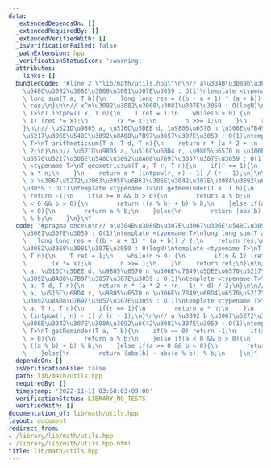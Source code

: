 ```yaml
---
data:
  _extendedDependsOn: []
  _extendedRequiredBy: []
  _extendedVerifiedWith: []
  _isVerificationFailed: false
  _pathExtension: hpp
  _verificationStatusIcon: ':warning:'
  attributes:
    links: []
  bundledCode: "#line 2 \"lib/math/utils.hpp\"\n\n// a\u304B\u3089b\u307E\u3067\u306E\
    \u548C\u3092\u3082\u3068\u3081\u307E\u3059 : O(1)\ntemplate <typename T>\nlong\
    \ long sum(T a, T b){\n    long long res = ((b - a + 1) * (a + b)) / 2;\n    return\
    \ res;\n}\n\n// x^n\u3092\u3082\u3068\u3081\u307E\u3059 : O(logN)\ntemplate <typename\
    \ T>\nT intpow(T x, T n){\n    T ret = 1;\n    while(n > 0) {\n        if(n &\
    \ 1) (ret *= x);\n        (x *= x);\n        n >>= 1;\n    }\n    return ret;\n\
    }\n\n// \u521D\u9805 a, \u516C\u5DEE d, \u9805\u6570 n \u306E\u7B49\u5DEE\u6570\
    \u5217\u306E\u548C\u3092\u8A08\u7B97\u3057\u307E\u3059 : O(1)\ntemplate <typename\
    \ T>\nT arithmeticsum(T a, T d, T n){\n    return n * (a * 2 + (n - 1) * d) /\
    \ 2;\n}\n\n// \u521D\u9805 a, \u516C\u6BD4 r, \u9805\u6570 n \u306E\u7B49\u6BD4\
    \u6570\u5217\u306E\u548C\u3092\u8A08\u7B97\u3057\u307E\u3059 : O(1)\ntemplate\
    \ <typename T>\nT geometricsum(T a, T r, T n){\n    if(r == 1){\n        return\
    \ a * n;\n    }\n    return a * (intpow(r, n) - 1) / (r - 1);\n}\n\n// a \u3092\
    \ b \u3067\u5272\u3063\u305F\u6B63\u306E\u3042\u307E\u308A\u3092\u6C42\u3081\u307E\
    \u3059 : O(1)\ntemplate <typename T>\nT getReminder(T a, T b){\n    if(b == 0)\
    \ return -1;\n    if(a >= 0 && b > 0){\n        return a % b;\n    }else if(a\
    \ < 0 && b > 0){\n        return ((a % b) + b) % b;\n    }else if(a >= 0 && b\
    \ < 0){\n        return a % b;\n    }else{\n        return (abs(b) - abs(a % b))\
    \ % b;\n    }\n}\n"
  code: "#pragma once\n\n// a\u304B\u3089b\u307E\u3067\u306E\u548C\u3092\u3082\u3068\
    \u3081\u307E\u3059 : O(1)\ntemplate <typename T>\nlong long sum(T a, T b){\n \
    \   long long res = ((b - a + 1) * (a + b)) / 2;\n    return res;\n}\n\n// x^n\u3092\
    \u3082\u3068\u3081\u307E\u3059 : O(logN)\ntemplate <typename T>\nT intpow(T x,\
    \ T n){\n    T ret = 1;\n    while(n > 0) {\n        if(n & 1) (ret *= x);\n \
    \       (x *= x);\n        n >>= 1;\n    }\n    return ret;\n}\n\n// \u521D\u9805\
    \ a, \u516C\u5DEE d, \u9805\u6570 n \u306E\u7B49\u5DEE\u6570\u5217\u306E\u548C\
    \u3092\u8A08\u7B97\u3057\u307E\u3059 : O(1)\ntemplate <typename T>\nT arithmeticsum(T\
    \ a, T d, T n){\n    return n * (a * 2 + (n - 1) * d) / 2;\n}\n\n// \u521D\u9805\
    \ a, \u516C\u6BD4 r, \u9805\u6570 n \u306E\u7B49\u6BD4\u6570\u5217\u306E\u548C\
    \u3092\u8A08\u7B97\u3057\u307E\u3059 : O(1)\ntemplate <typename T>\nT geometricsum(T\
    \ a, T r, T n){\n    if(r == 1){\n        return a * n;\n    }\n    return a *\
    \ (intpow(r, n) - 1) / (r - 1);\n}\n\n// a \u3092 b \u3067\u5272\u3063\u305F\u6B63\
    \u306E\u3042\u307E\u308A\u3092\u6C42\u3081\u307E\u3059 : O(1)\ntemplate <typename\
    \ T>\nT getReminder(T a, T b){\n    if(b == 0) return -1;\n    if(a >= 0 && b\
    \ > 0){\n        return a % b;\n    }else if(a < 0 && b > 0){\n        return\
    \ ((a % b) + b) % b;\n    }else if(a >= 0 && b < 0){\n        return a % b;\n\
    \    }else{\n        return (abs(b) - abs(a % b)) % b;\n    }\n}"
  dependsOn: []
  isVerificationFile: false
  path: lib/math/utils.hpp
  requiredBy: []
  timestamp: '2022-11-11 03:58:03+09:00'
  verificationStatus: LIBRARY_NO_TESTS
  verifiedWith: []
documentation_of: lib/math/utils.hpp
layout: document
redirect_from:
- /library/lib/math/utils.hpp
- /library/lib/math/utils.hpp.html
title: lib/math/utils.hpp
---
```

